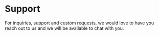# Support

For inquiries, support and custom requests, we would love to have you reach out to us and we will be available to chat with you.
